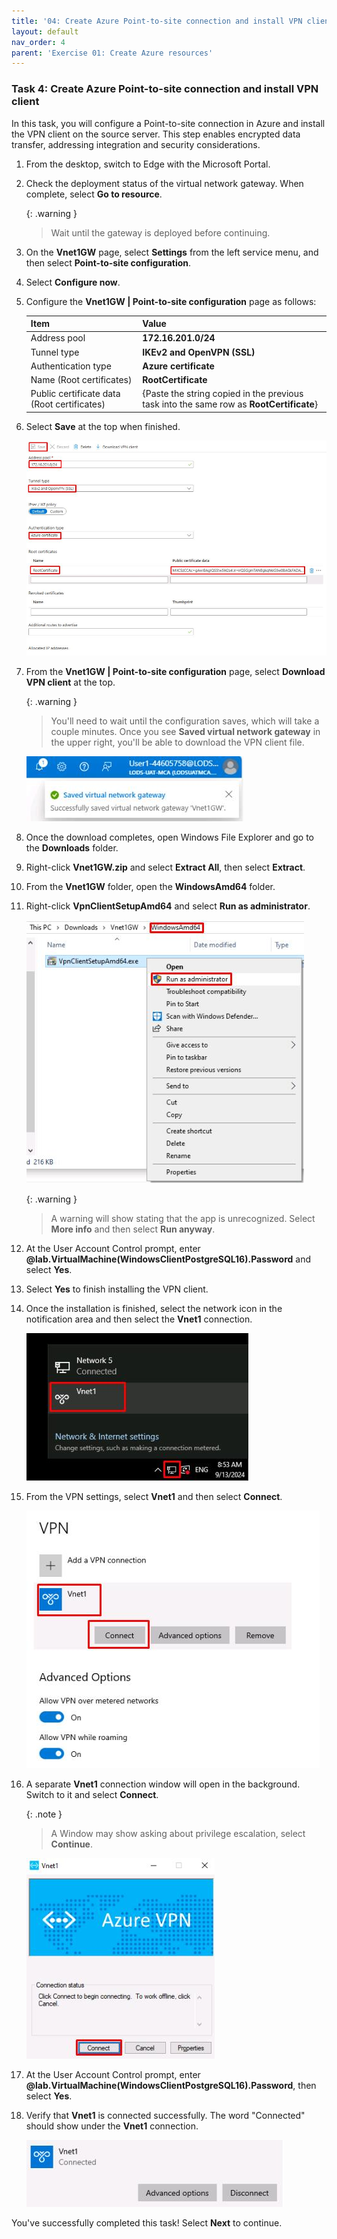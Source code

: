 ```yaml
---
title: '04: Create Azure Point-to-site connection and install VPN client'
layout: default
nav_order: 4
parent: 'Exercise 01: Create Azure resources'
---
```


### Task 4: Create Azure Point-to-site connection and install VPN client 

In this task, you will configure a Point-to-site connection in Azure and install the VPN client on the source server. This step enables encrypted data transfer, addressing integration and security considerations.

1. From the desktop, switch to Edge with the Microsoft Portal. 

1. Check the deployment status of the virtual network gateway. When complete, select **Go to resource**. 

    {: .warning } 
    > Wait until the gateway is deployed before continuing. 

1. On the **Vnet1GW** page, select **Settings** from the left service menu, and then select **Point-to-site configuration**. 

1. Select **Configure now**. 

1. Configure the **Vnet1GW | Point-to-site configuration** page as follows: 

    | Item | Value | 
    |:---------|:---------| 
    | Address pool  | **172.16.201.0/24** | 
    | Tunnel type   | **IKEv2 and OpenVPN (SSL)**   | 
    | Authentication type |   **Azure certificate** | 
    | Name (Root certificates)    |   **RootCertificate**   | 
    | Public certificate data (Root certificates)    |   {Paste the string copied in the previous task into the same row as **RootCertificate**}   | 

1. Select **Save** at the top when finished. 

    ![zu5m3pgo.jpg](../../Media/zu5m3pgo.jpg) 

1. From the **Vnet1GW | Point-to-site configuration** page, select **Download VPN client** at the top. 

    {: .warning } 
    > You'll need to wait until the configuration saves, which will take a couple minutes. Once you see **Saved virtual network gateway** in the upper right, you'll be able to download the VPN client file. 

    ![4u6d3skl.jpg](../../Media/4u6d3skl.jpg) 

1. Once the download completes, open Windows File Explorer and go to the **Downloads** folder. 

1. Right-click **Vnet1GW.zip** and select **Extract All**, then select **Extract**. 

1. From the **Vnet1GW** folder, open the **WindowsAmd64** folder. 

1. Right-click **VpnClientSetupAmd64** and select **Run as administrator**. 

    ![d8kfjswm.jpg](../../Media/d8kfjswm.jpg) 

    {: .warning } 
    > A warning will show stating that the app is unrecognized. Select **More info** and then select **Run anyway**.  

1. At the User Account Control prompt, enter **@lab.VirtualMachine(WindowsClientPostgreSQL16).Password** and select **Yes**. 

1. Select **Yes** to finish installing the VPN client. 

1. Once the installation is finished, select the network icon in the notification area and then select the **Vnet1** connection. 

    ![ismt7gva.jpg](../../Media/ismt7gva.jpg) 

1. From the VPN settings, select **Vnet1** and then select **Connect**. 

    ![8wlflp18.jpg](../../Media/8wlflp18.jpg) 

1. A separate **Vnet1** connection window will open in the background. Switch to it and select **Connect**. 

    {: .note } 
    > A Window may show asking about privilege escalation, select **Continue**. 

    ![oigc7yk6.jpg](../../Media/oigc7yk6.jpg) 

1. At the User Account Control prompt, enter **@lab.VirtualMachine(WindowsClientPostgreSQL16).Password**, then select **Yes**. 

1. Verify that **Vnet1** is connected successfully. The word "Connected" should show under the **Vnet1** connection. 

    ![q5bvkdzr.jpg](../../Media/q5bvkdzr.jpg) 

You've successfully completed this task! Select **Next** to continue. 
